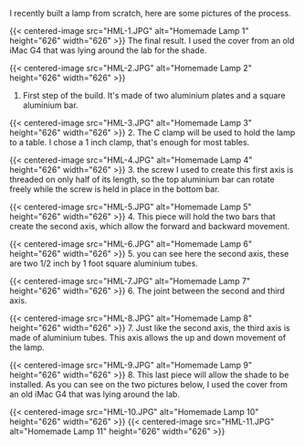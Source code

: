 I recently built a lamp from scratch, here are some pictures of the process.

{{< centered-image src="HML-1.JPG" alt="Homemade Lamp 1" height="626" width="626" >}}
The final result. I used the cover from an old iMac G4 that was lying around the lab for the shade.

{{< centered-image src="HML-2.JPG" alt="Homemade Lamp 2" height="626" width="626" >}}
1. First step of the build. It's made of two aluminium plates and a square aluminium bar.

{{< centered-image src="HML-3.JPG" alt="Homemade Lamp 3" height="626" width="626" >}}
2. The C clamp will be used to hold the lamp to a table. I chose a 1 inch clamp, that's enough for most tables.

{{< centered-image src="HML-4.JPG" alt="Homemade Lamp 4" height="626" width="626" >}}
3. the screw I used to create this first axis is threaded on only half of its length, so the top aluminium bar can rotate freely while the screw is held in place in the bottom bar.

{{< centered-image src="HML-5.JPG" alt="Homemade Lamp 5" height="626" width="626" >}}
4. This piece will hold the two bars that create the second axis, which allow the forward and backward movement.

{{< centered-image src="HML-6.JPG" alt="Homemade Lamp 6" height="626" width="626" >}}
5. you can see here the second axis, these are two 1/2 inch by 1 foot square aluminium tubes.

{{< centered-image src="HML-7.JPG" alt="Homemade Lamp 7" height="626" width="626" >}}
6. The joint between the second and third axis.

{{< centered-image src="HML-8.JPG" alt="Homemade Lamp 8" height="626" width="626" >}}
7. Just like the second axis, the third axis is made of aluminium tubes. This axis allows the up and down movement of the lamp.

{{< centered-image src="HML-9.JPG" alt="Homemade Lamp 9" height="626" width="626" >}}
8. This last piece will allow the shade to be installed. As you can see on the two pictures below, I used the cover from an old iMac G4 that was lying around the lab.

{{< centered-image src="HML-10.JPG" alt="Homemade Lamp 10" height="626" width="626" >}} {{< centered-image src="HML-11.JPG" alt="Homemade Lamp 11" height="626" width="626" >}}